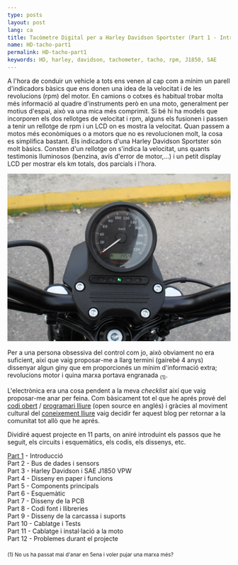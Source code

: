 ```yaml
---
type: posts
layout: post
lang: ca
title: Tacómetre Digital per a Harley Davidson Sportster (Part 1 - Introducció)
name: HD-tacho-part1
permalink: HD-tacho-part1
keywords: HD, harley, davidson, tachometer, tacho, rpm, J1850, SAE
---
```


A l'hora de conduir un vehicle a tots ens venen al cap com a mínim un parell d'indicadors bàsics que ens donen una idea de la velocitat i de les revolucions (rpm) del motor. En camions o cotxes és habitual trobar molta més informació al quadre d'instruments però en una moto, generalment per motius d'espai, això va una mica més comprimit. Si bé hi ha models que incorporen els dos rellotges de velocitat i rpm, alguns els fusionen i passen a tenir un rellotge de rpm i un LCD on es mostra la velocitat.
Quan passem a motos més econòmiques o a motors que no es revolucionen molt, la cosa es simplifica bastant. Els indicadors d'una Harley Davidson Sportster són molt bàsics. Consten d'un rellotge on s'indica la velocitat, uns quants testimonis lluminosos (benzina, avís d'error de motor,...) i un petit display LCD per mostrar els km totals, dos parcials i l'hora. <p>

<center><img src="/images/meter.png" alt="Contingut: HD Sportster Comptekilómetres. Source: Xavier Morales"></center>

Per a una persona obsessiva del control com jo, això obviament no era suficient, així que vaig proposar-me a llarg termini (gairebé 4 anys) dissenyar algun giny que em proporcionés un mínim d'informació extra; revolucions motor i quina marxa portava engranada <sub>(1)</sub>. 

L'electrònica era una cosa pendent a la meva <em>checklist</em> així que vaig proposar-me anar per feina. Com bàsicament tot el que he aprés prové del <a href="https://ca.wikipedia.org/wiki/Codi_obert" target="_blank">codi obert</a> / <a href="https://ca.wikipedia.org/wiki/Programari_lliure" target="_blank">programari lliure</a> (open source en anglés) i gràcies al moviment cultural del <a href="https://ca.wikipedia.org/wiki/Coneixement_lliure" target="_blank">coneixement lliure</a> vaig decidir fer aquest blog per retornar a la comunitat tot allò que he aprés.

Dividiré aquest projecte en 11 parts, on aniré introduint els passos que he seguit, els circuits i esquemàtics, els codis, els dissenys, etc.

[Part 1](/HD-tacho-part1/) - Introducció <br>
Part 2 - Bus de dades i sensors <br>
Part 3 - Harley Davidson i SAE J1850 VPW <br>
Part 4 - Disseny en paper i funcions <br>
Part 5 - Components principals <br>
Part 6 - Esquemàtic <br>
Part 7 - Disseny de la PCB <br>
Part 8 - Codi font i llibreries <br>
Part 9 - Disseny de la carcassa i suports <br>
Part 10 - Cablatge i Tests <br>
Part 11 - Cablatge i instal·lació a la moto <br>
Part 12 - Problemes durant el projecte <br>


<sub>(1) No us ha passat mai d'anar en 5ena i voler pujar una marxa més?</sub>

